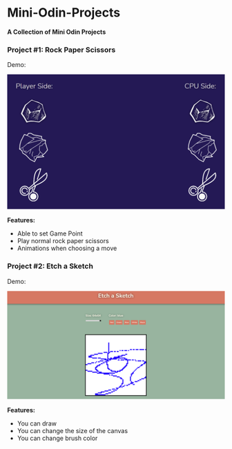 # Mini-Odin-Projects

**A Collection of Mini Odin Projects**

### Project #1: Rock Paper Scissors

Demo:

![RPS](ProjectScreenGrabs/rps_sg.png)

**Features:**

- Able to set Game Point
- Play normal rock paper scissors
- Animations when choosing a move

### Project #2: Etch a Sketch

Demo:

![RPS](ProjectScreenGrabs/etch_a_sketch.png)

**Features:**

- You can draw
- You can change the size of the canvas
- You can change brush color
